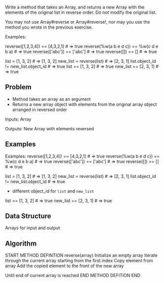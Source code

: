 Write a method that takes an Array, and returns a new Array with the elements of the original list in reverse order. Do not modify the original list.

You may not use Array#reverse or Array#reverse!, nor may you use the method you wrote in the previous exercise.

Examples:

reverse([1,2,3,4]) == [4,3,2,1]          # => true
reverse(%w(a b e d c)) == %w(c d e b a)  # => true
reverse(['abc']) == ['abc']              # => true
reverse([]) == []                        # => true

list = [1, 3, 2]                      # => [1, 3, 2]
new_list = reverse(list)              # => [2, 3, 1]
list.object_id != new_list.object_id  # => true
list == [1, 3, 2]                     # => true
new_list == [2, 3, 1]                 # => true


## Problem
- Method takes an array as an argument
- Returns a new array object with elements from the original array object arranged in reversed order

Inputs: 
Array

Outputs:
New Array with elements reversed

## Examples

Examples: 
reverse([1,2,3,4]) == [4,3,2,1]          # => true
reverse(%w(a b e d c)) == %w(c d e b a)  # => true
reverse(['abc']) == ['abc']              # => true
reverse([]) == []                        # => true

list = [1, 3, 2]                      # => [1, 3, 2]
new_list = reverse(list)              # => [2, 3, 1]
list.object_id != new_list.object_id  # => true
 - different object_id for `list` and `new_list`

list == [1, 3, 2]                     # => true
new_list == [2, 3, 1]                 # => true

## Data Structure

Arrays for input and output

## Algorithm

START
METHOD DEFINTION reverse(array)
  Initialize an empty array
  Iterate through the current array starting from the first index
    Copy  element from array 
    Add the copied element to the front of the new array
    
  Until end of current array is reached
END METHOD DEFITION
END
